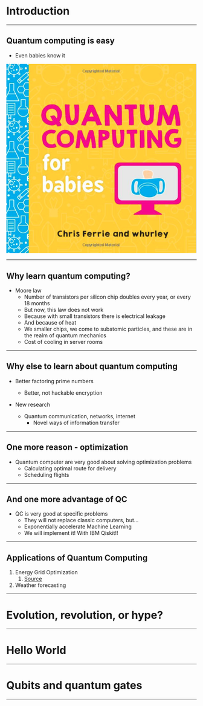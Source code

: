 # Introduction

---

## Quantum computing is easy

* Even babies know it

![](../images/01-qc-babies.png)

---

## Why learn quantum computing?

* Moore law
  * Number of transistors per silicon chip doubles every year, or every 18 months
  * But now, this law does not work
  * Because with small transistors there is electrical leakage
  * And because of heat
  * We smaller chips, we come to subatomic particles, and these are in the realm of quantum mechanics
  * Cost of cooling in server rooms

---

## Why else to learn about quantum computing
* Better factoring prime numbers
  * Better, not hackable encryption

* New research
  * Quantum communication, networks, internet
    * Novel ways of information transfer

---

## One more reason - optimization

* Quantum computer are very good about solving optimization problems
  * Calculating optimal route for delivery
  * Scheduling flights
  
---

## And one more advantage of QC
* QC is very good at specific problems
  * They will not replace classic computers, but...
  * Exponentially accelerate Machine Learning
  * We will implement it! With IBM Qiskit!!

---

## Applications of Quantum Computing

1. Energy Grid Optimization
   1. [Source](https://qtft.org/post/quantum-computing-for-energy-system-optimisation)
2. Weather forecasting

--- 

# Evolution, revolution, or hype?


---

# Hello World

---

# Qubits and quantum gates

---
